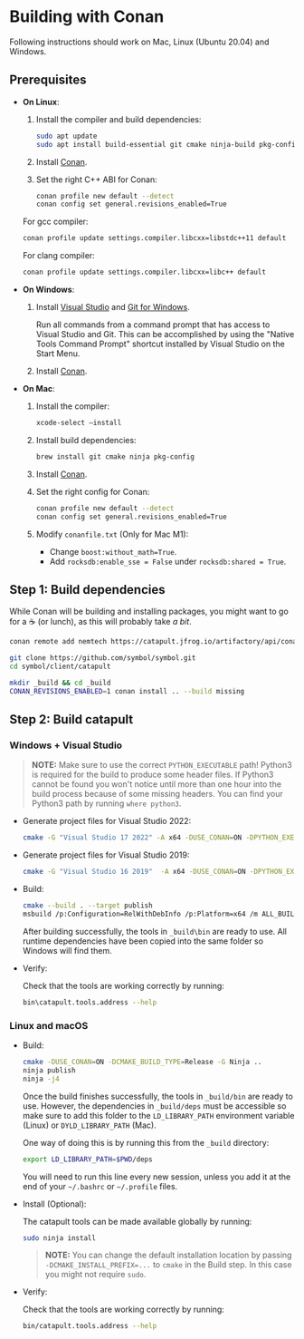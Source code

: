 # Building with Conan

Following instructions should work on Mac, Linux (Ubuntu 20.04) and Windows.

## Prerequisites

* **On Linux**:

  1. Install the compiler and build dependencies:

     ```sh
     sudo apt update
     sudo apt install build-essential git cmake ninja-build pkg-config
     ```

  2. Install [Conan](https://conan.io/downloads.html).

  3. Set the right C++ ABI for Conan:

     ```sh
     conan profile new default --detect
     conan config set general.revisions_enabled=True
     ```
     
    For gcc compiler:
    ```sh
    conan profile update settings.compiler.libcxx=libstdc++11 default
    ```

    For clang compiler:
    ```sh
    conan profile update settings.compiler.libcxx=libc++ default
    ```

* **On Windows**:

  1. Install [Visual Studio](https://visualstudio.microsoft.com/) and [Git for Windows](https://git-scm.com/download/win).

     Run all commands from a command prompt that has access to Visual Studio and Git. This can be accomplished by using the "Native Tools Command Prompt" shortcut installed by Visual Studio on the Start Menu.

  2. Install [Conan](https://conan.io/downloads.html).

* **On Mac**:

  1. Install the compiler:

     ```sh
     xcode-select —install
     ```

  2. Install build dependencies:

     ```sh
     brew install git cmake ninja pkg-config
     ```

  3. Install [Conan](https://conan.io/downloads.html).

  4. Set the right config for Conan:

      ```sh
      conan profile new default --detect
      conan config set general.revisions_enabled=True
      ```

  5. Modify `conanfile.txt` (Only for Mac M1):
      - Change `boost:without_math=True`.
      - Add `rocksdb:enable_sse = False` under `rocksdb:shared = True`.

## Step 1: Build dependencies

While Conan will be building and installing packages, you might want to go for a ☕ (or lunch),
as this will probably take *a bit*.

```sh
conan remote add nemtech https://catapult.jfrog.io/artifactory/api/conan/symbol-conan

git clone https://github.com/symbol/symbol.git
cd symbol/client/catapult

mkdir _build && cd _build
CONAN_REVISIONS_ENABLED=1 conan install .. --build missing
```

## Step 2: Build catapult

### Windows + Visual Studio

> **NOTE:**
> Make sure to use the correct ``PYTHON_EXECUTABLE`` path! Python3 is required for the build to produce some header files. If Python3 cannot be found you won't notice until more than one hour into the build process because of some missing headers. You can find your Python3 path by running ``where python3``.

* Generate project files for Visual Studio 2022:

  ```sh
  cmake -G "Visual Studio 17 2022" -A x64 -DUSE_CONAN=ON -DPYTHON_EXECUTABLE:FILEPATH=X:/python3x/python.exe ..
  ```

* Generate project files for Visual Studio 2019:

  ```sh
  cmake -G "Visual Studio 16 2019"  -A x64 -DUSE_CONAN=ON -DPYTHON_EXECUTABLE:FILEPATH=X:/python3x/python.exe ..
  ```

* Build:

  ```sh
  cmake --build . --target publish
  msbuild /p:Configuration=RelWithDebInfo /p:Platform=x64 /m ALL_BUILD.vcxproj
  ```

  After building successfully, the tools in ``_build\bin`` are ready to use. All runtime dependencies have been copied into the same folder so Windows will find them.

* Verify:

  Check that the tools are working correctly by running:

  ```sh
  bin\catapult.tools.address --help
  ```

### Linux and macOS

* Build:

  ```sh
  cmake -DUSE_CONAN=ON -DCMAKE_BUILD_TYPE=Release -G Ninja ..
  ninja publish
  ninja -j4
  ```

  Once the build finishes successfully, the tools in ``_build/bin`` are ready to use. However, the dependencies in ``_build/deps`` must be accessible so make sure to add this folder to the ``LD_LIBRARY_PATH`` environment variable (Linux) or ``DYLD_LIBRARY_PATH`` (Mac).

  One way of doing this is by running this from the ``_build`` directory:

  ```sh
  export LD_LIBRARY_PATH=$PWD/deps
  ```

  You will need to run this line every new session, unless you add it at the end of your ``~/.bashrc`` or ``~/.profile`` files.

* Install (Optional):

  The catapult tools can be made available globally by running:

  ```sh
  sudo ninja install
  ```

  > **NOTE:**
  > You can change the default installation location by passing ``-DCMAKE_INSTALL_PREFIX=...`` to ``cmake`` in the Build step. In this case you might not require ``sudo``.

* Verify:

  Check that the tools are working correctly by running:

  ```sh
  bin/catapult.tools.address --help
  ```
